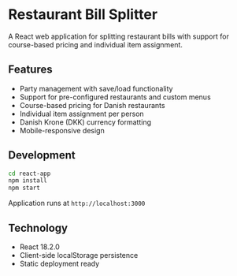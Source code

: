 # Restaurant Bill Splitter

A React web application for splitting restaurant bills with support for course-based pricing and individual item assignment.

## Features

- Party management with save/load functionality
- Support for pre-configured restaurants and custom menus
- Course-based pricing for Danish restaurants
- Individual item assignment per person
- Danish Krone (DKK) currency formatting
- Mobile-responsive design

## Development

```bash
cd react-app
npm install
npm start
```

Application runs at `http://localhost:3000`

## Technology

- React 18.2.0
- Client-side localStorage persistence
- Static deployment ready